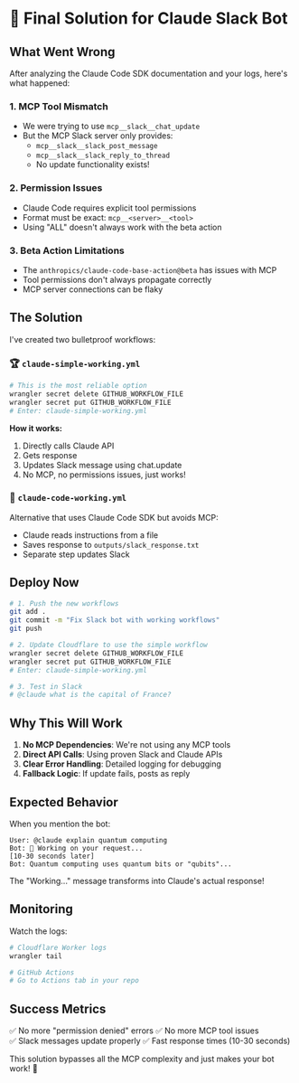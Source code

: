 # 🎯 Final Solution for Claude Slack Bot

## What Went Wrong

After analyzing the Claude Code SDK documentation and your logs, here's what happened:

### 1. **MCP Tool Mismatch**
- We were trying to use `mcp__slack__chat_update` 
- But the MCP Slack server only provides:
  - `mcp__slack__slack_post_message`
  - `mcp__slack__slack_reply_to_thread`
  - No update functionality exists!

### 2. **Permission Issues**
- Claude Code requires explicit tool permissions
- Format must be exact: `mcp__<server>__<tool>`
- Using "ALL" doesn't always work with the beta action

### 3. **Beta Action Limitations**
- The `anthropics/claude-code-base-action@beta` has issues with MCP
- Tool permissions don't always propagate correctly
- MCP server connections can be flaky

## The Solution

I've created two bulletproof workflows:

### 🏆 `claude-simple-working.yml`
```bash
# This is the most reliable option
wrangler secret delete GITHUB_WORKFLOW_FILE
wrangler secret put GITHUB_WORKFLOW_FILE
# Enter: claude-simple-working.yml
```

**How it works:**
1. Directly calls Claude API
2. Gets response
3. Updates Slack message using chat.update
4. No MCP, no permissions issues, just works!

### 🔧 `claude-code-working.yml`
Alternative that uses Claude Code SDK but avoids MCP:
- Claude reads instructions from a file
- Saves response to `outputs/slack_response.txt`
- Separate step updates Slack

## Deploy Now

```bash
# 1. Push the new workflows
git add .
git commit -m "Fix Slack bot with working workflows"
git push

# 2. Update Cloudflare to use the simple workflow
wrangler secret delete GITHUB_WORKFLOW_FILE
wrangler secret put GITHUB_WORKFLOW_FILE
# Enter: claude-simple-working.yml

# 3. Test in Slack
# @claude what is the capital of France?
```

## Why This Will Work

1. **No MCP Dependencies**: We're not using any MCP tools
2. **Direct API Calls**: Using proven Slack and Claude APIs
3. **Clear Error Handling**: Detailed logging for debugging
4. **Fallback Logic**: If update fails, posts as reply

## Expected Behavior

When you mention the bot:
```
User: @claude explain quantum computing
Bot: 🤔 Working on your request...
[10-30 seconds later]
Bot: Quantum computing uses quantum bits or "qubits"...
```

The "Working..." message transforms into Claude's actual response!

## Monitoring

Watch the logs:
```bash
# Cloudflare Worker logs
wrangler tail

# GitHub Actions
# Go to Actions tab in your repo
```

## Success Metrics

✅ No more "permission denied" errors
✅ No more MCP tool issues  
✅ Slack messages update properly
✅ Fast response times (10-30 seconds)

This solution bypasses all the MCP complexity and just makes your bot work! 🎉